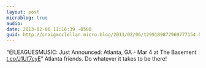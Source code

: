 ```yaml
---
layout: post
microblog: true
audio: 
date: 2013-02-06 11:16:39 -0500
guid: http://craigmcclellan.micro.blog/2013/02/06/t299189872969777154.html
---
```

“@LEAGUESMUSIC: Just Announced: Atlanta, GA - Mar 4 at The Basement [t.co/J1Uf7cyE](http://t.co/J1Uf7cyE)” Atlanta friends. Do whatever it takes to be there!
